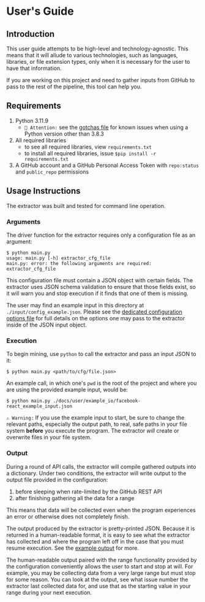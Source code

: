 # User's Guide

## Introduction

This user guide attempts to be high-level and technology-agnostic. This means that it will allude to various technologies, such as languages, libraries, or file extension types, only when it is necessary for the user to have that information.

If you are working on this project and need to gather inputs from GitHub to pass to the rest of the pipeline, this tool can help you.

## Requirements

1. Python 3.11.9
   - `🚩 Attention:` see the [gotchas file](./gotchas.md) for known issues when using a Python version other than 3.8.3
1. All required libraries
   - to see all required libraries, view `requirements.txt`
   - to install all required libraries, issue `$pip install -r requirements.txt`
1. A GitHub account and a GitHub Personal Access Token with `repo:status` and `public_repo` permissions

## Usage Instructions

The extractor was built and tested for command line operation.

### Arguments

The driver function for the extractor requires only a configuration file as an argument:

```
$ python main.py
usage: main.py [-h] extractor_cfg_file
main.py: error: the following arguments are required: extractor_cfg_file
```

This configuration file must contain a JSON object with certain fields. The extractor uses JSON schema validation to ensure that those fields exist, so it will warn you and stop execution if it finds that one of them is missing.

The user may find an example input in this directory at `./input/config_example.json`. Please see the [dedicated configuration options file](./configuration_opts.md) for full details on the options one may pass to the extractor inside of the JSON input object.

### Execution

To begin mining, use `python` to call the extractor and pass an input JSON to it:

`$ python main.py <path/to/cfg/file.json>`

An example call, in which one's `pwd` is the root of the project and where you are using the provided example input, would be:

`$ python main.py ./docs/user/example_io/facebook-react_example_input.json`

`⚠️ Warning:` If you use the example input to start, be sure to change the relevant paths, especially the output path, to real, safe paths in your file system **before** you execute the program. The extractor *will* create or overwrite files in your file system.

### Output

During a round of API calls, the extractor will compile gathered outputs into a dictionary. Under two conditions, the
extractor will write output to the output file provided in the configuration:

1. before sleeping when rate-limited by the GitHub REST API
1. after finishing gathering all the data for a range

This means that data will be collected even when the program experiences an error or otherwise does not completely finish.

The output produced by the extractor is pretty-printed JSON. Because it is returned in a human-readable format, it is
easy to see what the extractor has collected and where the program left off in the case that you must resume execution. See the [example output](./example_io/example_output.json) for more.

The human-readable output paired with the range functionality provided by the configuration conveniently allows the user to start and stop at will. For example, you may be collecting data from a very large range but must stop for some reason. You can look at the output, see what issue number the extractor last collected data for, and use that as the starting value in your range during your next execution.
